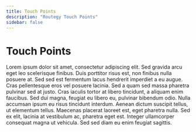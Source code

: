 ```yaml
---
title: Touch Points
description: "Routegy Touch Points"
sidebar: false
---
```


# Touch Points

Lorem ipsum dolor sit amet, consectetur adipiscing elit. Sed gravida arcu eget leo scelerisque finibus. Duis porttitor risus est, non finibus nulla posuere at. Sed sed est fermentum lacus hendrerit imperdiet a eu augue. Cras pellentesque eros vel posuere lacinia. Sed a quam sed massa pharetra pulvinar sed at justo. Cras iaculis tortor at libero tincidunt, a aliquam enim faucibus. Sed dui magna, feugiat eu libero eu, pulvinar bibendum odio. Nulla accumsan ipsum eu risus tincidunt interdum. Aenean dictum suscipit tellus, ut elementum tellus. Maecenas placerat laoreet est, eget pharetra nulla. Sed ex elit, lacinia at vestibulum ac, pharetra eget est. Integer ullamcorper consequat magna ut vehicula. Sed sed diam eu enim feugiat sagittis.
